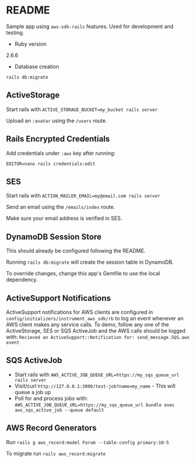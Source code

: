 # README

Sample app using `aws-sdk-rails` features. Used for development and testing.

* Ruby version

2.6.6

* Database creation

`rails db:migrate`

## ActiveStorage

Start rails with `ACTIVE_STORAGE_BUCKET=my_bucket rails server`

Upload an `:avatar` using the `/users` route.

## Rails Encrypted Credentials

Add credentials under `:aws` key after running:

`EDITOR=nano rails credentials:edit`

## SES

Start rails with `ACTION_MAILER_EMAIL=my@email.com rails server`

Send an email using the `/emails/index` route.

Make sure your email address is verified in SES.

## DynamoDB Session Store

This should already be configured following the README.

Running `rails db:migrate` will create the session table in DynamoDB.

To override changes, change this app's Gemfile to use the local dependency.

## ActiveSupport Notifications

ActiveSupport notifications for AWS clients are configured in
`config/initializers/instrument_aws_sdk/rb` to log an event
whenever an AWS client makes any service calls.  To demo, follow
any one of the ActiveStorage, SES or SQS ActiveJob and the
AWS calls should be logged with:
`Recieved an ActiveSupport::Notification for: send_message.SQS.aws event`

## SQS ActiveJob

* Start rails with `AWS_ACTIVE_JOB_QUEUE_URL=https://my_sqs_queue_url rails server`
* Visit/curl `http://127.0.0.1:3000/test-job?name=my_name` - This will queue a job up
* Poll for and process jobs with: `AWS_ACTIVE_JOB_QUEUE_URL=https://my_sqs_queue_url bundle exec aws_sqs_active_job --queue default`

## AWS Record Generators

Run `rails g aws_record:model Forum --table-config primary:10-5`

To migrate run `rails aws_record:migrate`
